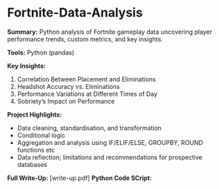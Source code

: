 # Fortnite-Data-Analysis

**Summary:** 
Python analysis of Fortnite gameplay data uncovering player performance trends, custom metrics, and key insights.

**Tools:** Python (pandas)

**Key Insights:**
1. Correlation Between Placement and Eliminations
2. Headshot Accuracy vs. Eliminations
3. Performance Variations at Different Times of Day
4. Sobriety’s Impact on Performance

**Project Highlights:**
- Data cleaning, standardisation, and transformation
- Conditional logic
- Aggregation and analysis using IF/ELIF/ELSE, GROUPBY, ROUND functions etc
- Data reflection; limitations and recommendations for prospective databases
  

**Full Write-Up:** [write-up.pdf]
**Python Code SCript:** 
